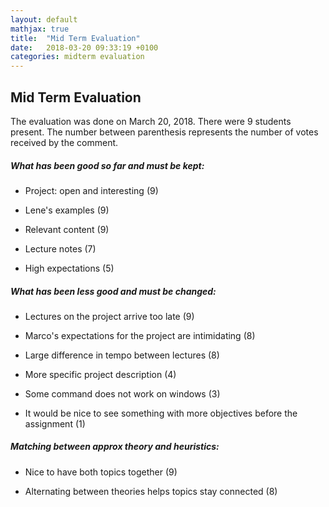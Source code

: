 ```yaml
---
layout: default
mathjax: true
title:  "Mid Term Evaluation"
date:   2018-03-20 09:33:19 +0100
categories: midterm evaluation
---
```



## Mid Term Evaluation

The evaluation was done on March 20, 2018. There were 9 students
present. The number between parenthesis represents the number of votes
received by the comment.

##### What has been good so far and must be kept:

- Project: open and interesting (9)

- Lene's examples (9)

- Relevant content (9)

- Lecture notes (7)

- High expectations (5)




##### What has been less good and must be changed:

- Lectures on the project arrive too late (9)

- Marco's expectations for the project are intimidating (8)

- Large difference in tempo between lectures (8)

- More specific project description (4)
 
- Some command does not work on windows (3)

- It would be nice to see something with more objectives before the
  assignment (1)




##### Matching between approx theory and heuristics:

- Nice to have both topics together (9)

- Alternating between theories helps topics stay connected (8)
